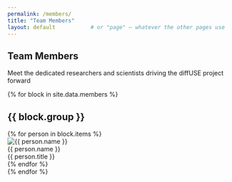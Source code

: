 ```yaml
---
permalink: /members/
title: "Team Members"
layout: default           # or "page" – whatever the other pages use
---
```


<!-- ─────────── HERO STRIP ─────────── -->
<section class="hero">
  <div class="wrapper container-padding">
    <h1 class="heading-xl">Team Members</h1>
    <p class="heading-lg">
      Meet the dedicated researchers and scientists driving the diffUSE project forward
    </p>
  </div>
</section>

<!-- ───────── GRID OF GROUPS & CARDS ───────── -->
<div class="wrapper container-padding members-grid">

{% for block in site.data.members %}
  <h2 class="heading-lg group-heading">{{ block.group }}</h2>

  <div class="card-column">
  {% for person in block.items %}
    <div class="member-card">
      <img src="{{ person.photo }}" alt="{{ person.name }}" class="avatar" />
      <div class="info">
        <span class="name">{{ person.name }}</span><br>
        <span class="title">{{ person.title }}</span>
      </div>
    </div>
  {% endfor %}
  </div>
{% endfor %}

</div>